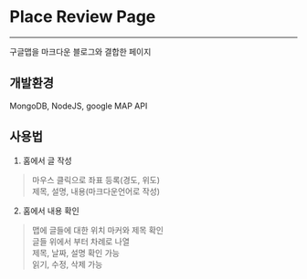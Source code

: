 # Place Review Page
---
구글맵을 마크다운 블로그와 결합한 페이지

## 개발환경
MongoDB, NodeJS, google MAP API

## 사용법
1. 홈에서 글 작성
> 마우스 클릭으로 좌표 등록(경도, 위도)  
> 제목, 설명, 내용(마크다운언어로 작성)  
2. 홈에서 내용 확인  
> 맵에 글들에 대한 위치 마커와 제목 확인  
> 글들 위에서 부터 차례로 나열  
> 제목, 날짜, 설명 확인 가능  
> 읽기, 수정, 삭제 가능  
